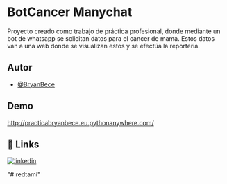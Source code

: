 
# BotCancer Manychat

Proyecto creado como trabajo de práctica profesional, donde mediante un bot de whatsapp se solicitan datos para el cancer de mama. Estos datos van a una web donde se visualizan estos y se efectúa la reporteria.

## Autor

- [@BryanBece](https://www.github.com/bryanbece)
## Demo

http://practicabryanbece.eu.pythonanywhere.com/



## 🔗 Links

[![linkedin](https://img.shields.io/badge/linkedin-0A66C2?style=for-the-badge&logo=linkedin&logoColor=white)](https://www.linkedin.com/in/bryan-becerra-p)


"# redtami" 
